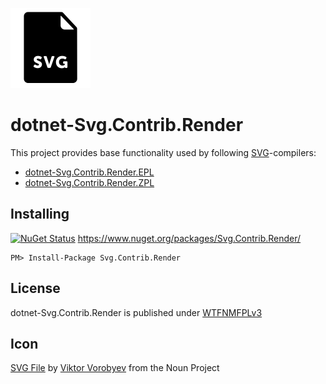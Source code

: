 ![Icon](assets/icon.png)

# dotnet-Svg.Contrib.Render

This project provides base functionality used by following [SVG](https://en.wikipedia.org/wiki/Scalable_Vector_Graphics)-compilers:

- [dotnet-Svg.Contrib.Render.EPL](https://github.com/dittodhole/dotnet-Svg.Contrib.Render/tree/master/src/Svg.Contrib.Render.EPL)
- [dotnet-Svg.Contrib.Render.ZPL](https://github.com/dittodhole/dotnet-Svg.Contrib.Render/tree/master/src/Svg.Contrib.Render.ZPL)

## Installing

[![NuGet Status](http://img.shields.io/nuget/v/Svg.Contrib.Render.svg?style=flat)](https://www.nuget.org/packages/Svg.Contrib.Render/) https://www.nuget.org/packages/Svg.Contrib.Render/

    PM> Install-Package Svg.Contrib.Render

## License

dotnet-Svg.Contrib.Render is published under [WTFNMFPLv3](https://github.com/dittodhole/WTFNMFPLv3)

## Icon

[SVG File](https://thenounproject.com/term/svg-file/321865/) by [Viktor Vorobyev](https://thenounproject.com/vityavorobyev) from the Noun Project
